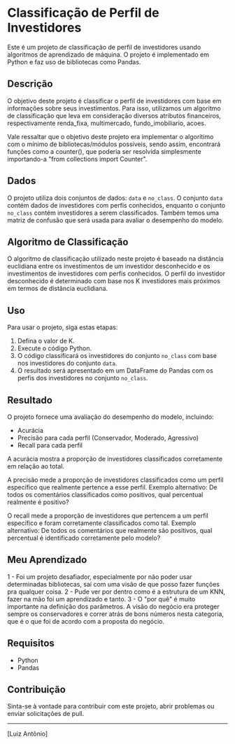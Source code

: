 # Classificação de Perfil de Investidores

Este é um projeto de classificação de perfil de investidores usando algoritmos de aprendizado de máquina. O projeto é implementado em Python e faz uso de bibliotecas como Pandas.

## Descrição

O objetivo deste projeto é classificar o perfil de investidores com base em informações sobre seus investimentos. Para isso, utilizamos um algoritmo de classificação que leva em consideração diversos atributos financeiros, respectivamente renda_fixa, multimercado, fundo_imobiliario, acoes.

Vale ressaltar que o objetivo deste projeto era implementar o algorítimo com o mínimo de bibliotecas/módulos possíveis, sendo assim, encontrará funções como a counter(), que poderia ser resolvida simplesmente importando-a "from collections import Counter".


## Dados

O projeto utiliza dois conjuntos de dados: `data` e `no_class`. O conjunto `data` contém dados de investidores com perfis conhecidos, enquanto o conjunto `no_class` contém investidores a serem classificados. Também temos uma matriz de confusão que será usada para avaliar o desempenho do modelo.

## Algoritmo de Classificação

O algoritmo de classificação utilizado neste projeto é baseado na distância euclidiana entre os investimentos de um investidor desconhecido e os investimentos de investidores com perfis conhecidos. O perfil do investidor desconhecido é determinado com base nos K investidores mais próximos em termos de distância euclidiana.

## Uso

Para usar o projeto, siga estas etapas:

1. Defina o valor de K.
2. Execute o código Python.
3. O código classificará os investidores do conjunto `no_class` com base nos investidores do conjunto `data`.
4. O resultado será apresentado em um DataFrame do Pandas com os perfis dos investidores no conjunto `no_class`.

## Resultado

O projeto fornece uma avaliação do desempenho do modelo, incluindo:

- Acurácia
- Precisão para cada perfil (Conservador, Moderado, Agressivo)
- Recall para cada perfil

A acurácia mostra a proporção de investidores classificados corretamente em relação ao total.

A precisão mede a proporção de investidores classificados como um perfil específico que realmente pertence a esse perfil.
Exemplo alternativo: De todos os comentários classificados como positivos, qual percentual realmente é positivo?

O recall mede a proporção de investidores que pertencem a um perfil específico e foram corretamente classificados como tal.
Exemplo alternativo: De todos os comentários que realmente são positivos, qual percentual é identificado corretamente pelo modelo?


## Meu Aprendizado

1 - Foi um projeto desafiador, especialmente por não poder usar determinadas bibliotecas, saí com uma visão de que posso fazer funções pra qualquer coisa.
2 - Pude ver por dentro como é a estrutura de um KNN, fazer na mão foi um aprendizado e tanto.
3 - O "por quê" é muito importante na definição dos parâmetros. A visão do negócio era proteger sempre os conservadores e correr atrás de bons números nesta categoria, que é o que foi de acordo com a proposta do negócio.

## Requisitos

- Python
- Pandas

## Contribuição

Sinta-se à vontade para contribuir com este projeto, abrir problemas ou enviar solicitações de pull.


---

[Luiz Antônio]
